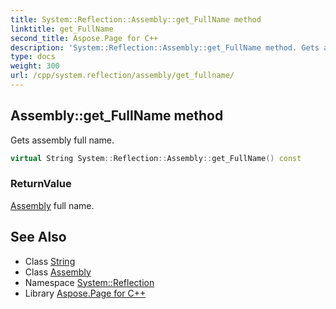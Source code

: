 ```yaml
---
title: System::Reflection::Assembly::get_FullName method
linktitle: get_FullName
second_title: Aspose.Page for C++
description: 'System::Reflection::Assembly::get_FullName method. Gets assembly full name in C++.'
type: docs
weight: 300
url: /cpp/system.reflection/assembly/get_fullname/
---
```

## Assembly::get_FullName method


Gets assembly full name.

```cpp
virtual String System::Reflection::Assembly::get_FullName() const
```


### ReturnValue

[Assembly](../) full name.

## See Also

* Class [String](../../../system/string/)
* Class [Assembly](../)
* Namespace [System::Reflection](../../)
* Library [Aspose.Page for C++](../../../)
